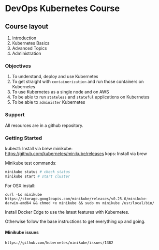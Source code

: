 # DevOps Kubernetes Course

## Course layout

1. Introduction
2. Kubernetes Basics
3. Advanced Topics 
4. Administration


### Objectives 

1. To understand, deploy and use Kubernetes 
2. To get straight with `containerization` and run those containers on Kubernetes
3. To use Kubernetes as a single node and on AWS
4. To be able to run `stateless` and `stateful` applications on Kubernetes 
5. To be able to `administer` Kubernetes

### Support

All resources are in a github repository.

### Getting Started 

kubectl: Install via brew
minikube: https://github.com/kubernetes/minikube/releases
kops: Install via brew

Minikube test commands:

```bash
minikube status # check status
minikube start # start cluster
```

For OSX install:

`curl -Lo minikube https://storage.googleapis.com/minikube/releases/v0.25.0/minikube-darwin-amd64 && chmod +x minikube && sudo mv minikube /usr/local/bin/`

Install Docker Edge to use the latest features with Kubernetes.

Otherwise follow the base instructions to get everything up and going.

#### Minikube issues 

```
https://github.com/kubernetes/minikube/issues/1382
```

